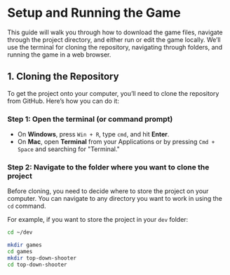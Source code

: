 # Setup and Running the Game

This guide will walk you through how to download the game files, navigate through the project directory, and either run or edit the game locally. We’ll use the terminal for cloning the repository, navigating through folders, and running the game in a web browser.

## 1. Cloning the Repository

To get the project onto your computer, you’ll need to clone the repository from GitHub. Here’s how you can do it:

### Step 1: Open the terminal (or command prompt)
- On **Windows**, press `Win + R`, type `cmd`, and hit **Enter**.
- On **Mac**, open **Terminal** from your Applications or by pressing `Cmd + Space` and searching for "Terminal."

### Step 2: Navigate to the folder where you want to clone the project
Before cloning, you need to decide where to store the project on your computer. You can navigate to any directory you want to work in using the `cd` command.

For example, if you want to store the project in your `dev` folder:
```bash
cd ~/dev
```

```bash
mkdir games
cd games
mkdir top-down-shooter
cd top-down-shooter
```
